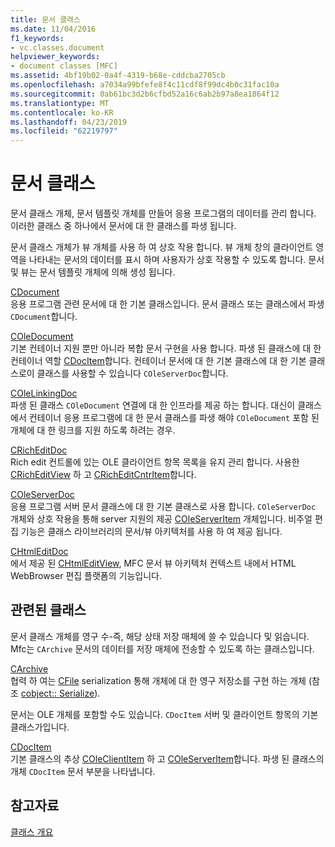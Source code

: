 ```yaml
---
title: 문서 클래스
ms.date: 11/04/2016
f1_keywords:
- vc.classes.document
helpviewer_keywords:
- document classes [MFC]
ms.assetid: 4bf19b02-0a4f-4319-b68e-cddcba2705cb
ms.openlocfilehash: a7034a99bfefe8f4c11cdf8f99dc4b0c31fac10a
ms.sourcegitcommit: 0ab61bc3d2b6cfbd52a16c6ab2b97a8ea1864f12
ms.translationtype: MT
ms.contentlocale: ko-KR
ms.lasthandoff: 04/23/2019
ms.locfileid: "62219797"
---
```

# <a name="document-classes"></a>문서 클래스

문서 클래스 개체, 문서 템플릿 개체를 만들어 응용 프로그램의 데이터를 관리 합니다. 이러한 클래스 중 하나에서 문서에 대 한 클래스를 파생 됩니다.

문서 클래스 개체가 뷰 개체를 사용 하 여 상호 작용 합니다. 뷰 개체 창의 클라이언트 영역을 나타내는 문서의 데이터를 표시 하며 사용자가 상호 작용할 수 있도록 합니다. 문서 및 뷰는 문서 템플릿 개체에 의해 생성 됩니다.

[CDocument](../mfc/reference/cdocument-class.md)<br/>
응용 프로그램 관련 문서에 대 한 기본 클래스입니다. 문서 클래스 또는 클래스에서 파생 `CDocument`합니다.

[COleDocument](../mfc/reference/coledocument-class.md)<br/>
기본 컨테이너 지원 뿐만 아니라 복합 문서 구현을 사용 합니다. 파생 된 클래스에 대 한 컨테이너 역할 [CDocItem](../mfc/reference/cdocitem-class.md)합니다. 컨테이너 문서에 대 한 기본 클래스에 대 한 기본 클래스로이 클래스를 사용할 수 있습니다 `COleServerDoc`합니다.

[COleLinkingDoc](../mfc/reference/colelinkingdoc-class.md)<br/>
파생 된 클래스 `COleDocument` 연결에 대 한 인프라를 제공 하는 합니다. 대신이 클래스에서 컨테이너 응용 프로그램에 대 한 문서 클래스를 파생 해야 `COleDocument` 포함 된 개체에 대 한 링크를 지원 하도록 하려는 경우.

[CRichEditDoc](../mfc/reference/cricheditdoc-class.md)<br/>
Rich edit 컨트롤에 있는 OLE 클라이언트 항목 목록을 유지 관리 합니다. 사용한 [CRichEditView](../mfc/reference/cricheditview-class.md) 하 고 [CRichEditCntrItem](../mfc/reference/cricheditcntritem-class.md)합니다.

[COleServerDoc](../mfc/reference/coleserverdoc-class.md)<br/>
응용 프로그램 서버 문서 클래스에 대 한 기본 클래스로 사용 합니다. `COleServerDoc` 개체와 상호 작용을 통해 server 지원의 제공 [COleServerItem](../mfc/reference/coleserveritem-class.md) 개체입니다. 비주얼 편집 기능은 클래스 라이브러리의 문서/뷰 아키텍처를 사용 하 여 제공 됩니다.

[CHtmlEditDoc](../mfc/reference/chtmleditdoc-class.md)<br/>
에서 제공 된 [CHtmlEditView](../mfc/reference/chtmleditview-class.md), MFC 문서 뷰 아키텍처 컨텍스트 내에서 HTML WebBrowser 편집 플랫폼의 기능입니다.

## <a name="related-classes"></a>관련된 클래스

문서 클래스 개체를 영구 수-즉, 해당 상태 저장 매체에 쓸 수 있습니다 및 읽습니다. Mfc는 `CArchive` 문서의 데이터를 저장 매체에 전송할 수 있도록 하는 클래스입니다.

[CArchive](../mfc/reference/carchive-class.md)<br/>
협력 하 여는 [CFile](../mfc/reference/cfile-class.md) serialization 통해 개체에 대 한 영구 저장소를 구현 하는 개체 (참조 [cobject:: Serialize](../mfc/reference/cobject-class.md#serialize)).

문서는 OLE 개체를 포함할 수도 있습니다. `CDocItem` 서버 및 클라이언트 항목의 기본 클래스가입니다.

[CDocItem](../mfc/reference/cdocitem-class.md)<br/>
기본 클래스의 추상 [COleClientItem](../mfc/reference/coleclientitem-class.md) 하 고 [COleServerItem](../mfc/reference/coleserveritem-class.md)합니다. 파생 된 클래스의 개체 `CDocItem` 문서 부분을 나타냅니다.

## <a name="see-also"></a>참고자료

[클래스 개요](../mfc/class-library-overview.md)
